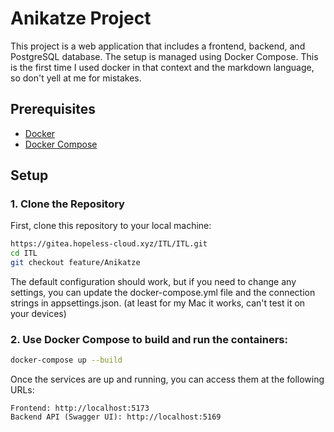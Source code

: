 # Anikatze Project

This project is a web application that includes a frontend, backend, and PostgreSQL database. The setup is managed using Docker Compose.
This is the first time I used docker in that context and the markdown language, so don't yell at me for mistakes.

## Prerequisites

- [Docker](https://www.docker.com/get-started)
- [Docker Compose](https://docs.docker.com/compose/install/)

## Setup

### 1. Clone the Repository

First, clone this repository to your local machine:
```sh
https://gitea.hopeless-cloud.xyz/ITL/ITL.git
cd ITL
git checkout feature/Anikatze
```

The default configuration should work, but if you need to change any settings, you can update the docker-compose.yml file and the connection strings in appsettings.json. (at least for my Mac it works, can't test it on your devices)


### 2. Use Docker Compose to build and run the containers:

```sh
docker-compose up --build
```

Once the services are up and running, you can access them at the following URLs:

    Frontend: http://localhost:5173
    Backend API (Swagger UI): http://localhost:5169



